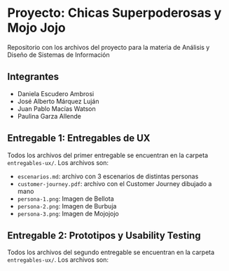 # Proyecto: Chicas Superpoderosas y Mojo Jojo

Repositorio con los archivos del proyecto para la materia de Análisis y Diseño de Sistemas de Información

## Integrantes
- Daniela Escudero Ambrosi
- José Alberto Márquez Luján
- Juan Pablo Macías Watson
- Paulina Garza Allende

## Entregable 1: Entregables de UX
Todos los archivos del primer entregable se encuentran en la carpeta `entregables-ux/`. Los archivos son:
- `escenarios.md`: archivo con 3 escenarios de distintas personas
- `customer-journey.pdf`: archivo con el Customer Journey dibujado a mano
- `persona-1.png`: Imagen de Bellota
- `persona-2.png`: Imagen de Burbuja
- `persona-3.png`: Imagen de Mojojojo

## Entregable 2: Prototipos y Usability Testing
Todos los archivos del segundo entregable se encuentran en la carpeta `entregables-ux/`. Los archivos son:
